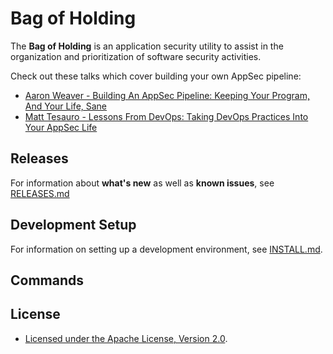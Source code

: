 # Bag of Holding

The **Bag of Holding** is an application security utility to assist in the organization and prioritization of software security activities.

Check out these talks which cover building your own AppSec pipeline:
* [Aaron Weaver - Building An AppSec Pipeline: Keeping Your Program, And Your Life, Sane](https://www.youtube.com/watch?v=1CDSOSl4DQU)
* [Matt Tesauro - Lessons From DevOps: Taking DevOps Practices Into Your AppSec Life](https://www.youtube.com/watch?v=tDnyFitE0y4)

## Releases

For information about **what's new** as well as **known issues**, see [RELEASES.md](RELEASES.md)

## Development Setup

For information on setting up a development environment, see [INSTALL.md](INSTALL.md).

## Commands

## License

* [Licensed under the Apache License, Version 2.0](LICENSE.md).
